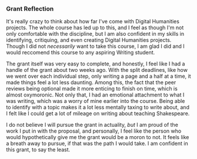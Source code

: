 ### Grant Reflection

It's really crazy to think about how far I've come with Digital Humanities projects. The whole course has led up to this, 
and I feel as though I'm not only comfortable with the discipline, but I am also confident in my skills in identifying, 
critiquing, and even creating Digital Humanities projects. Though I did not *necessarily* want to take this course, I am
glad I did and I would reccomend this course to any aspiring Writing student.

The grant itself was very easy to complete, and honestly, I feel like I had a handle of the grant about two weeks ago. With
the split deadlines, like how we went over each individual step, only writing a page and a half at a time, it made things 
feel a lot less daunting. Among this, the fact that the peer reviews being optional made it more enticing to finish on time, 
which is almost oxymoronic. Not only that, I had an emotional attachment to what I was writing, which was a worry of mine 
earlier into the course. Being able to identify with a topic makes it a lot less mentally taxing to write about, and I felt
like I could get a lot of mileage on writing about teaching Shakespeare. 

I do not believe I will pursue the grant in actuality, *but* I am proud of the work I put in with the proposal, and personally,
I feel like the person who would hypothetically give me the grant would be a moron to not. It feels like a breath away to 
pursue, if that was the path I would take. I am confident in this grant, to say the least.
